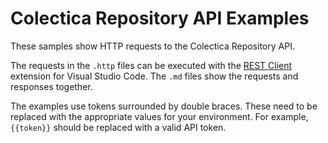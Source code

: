 # Colectica Repository API Examples

These samples show HTTP requests to the Colectica Repository API.

The requests in the `.http` files can be executed with the [REST Client](https://marketplace.visualstudio.com/items?itemName=humao.rest-client) extension for Visual Studio Code.
The `.md` files show the requests and responses together.

The examples use tokens surrounded by double braces. These need to be replaced with the appropriate values for your environment. For example, `{{token}}` should be replaced with a valid API token.

